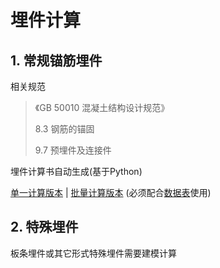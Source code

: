 # 埋件计算

## 1. 常规锚筋埋件

相关规范

> 《GB 50010 混凝土结构设计规范》
>
> 8.3 钢筋的锚固
>
> 9.7 预埋件及连接件

埋件计算书自动生成(基于Python)

[单一计算版本](py/MJ.py) | [批量计算版本](py/MJ-bat.py) (必须配合[数据表](docs/maijian.xlsx)使用)

## 2. 特殊埋件

板条埋件或其它形式特殊埋件需要建模计算